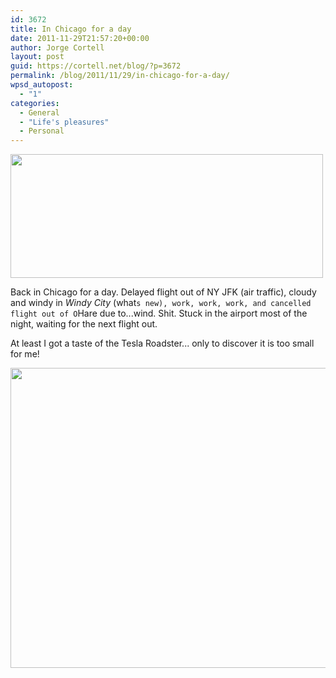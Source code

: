 ```yaml
---
id: 3672
title: In Chicago for a day
date: 2011-11-29T21:57:20+00:00
author: Jorge Cortell
layout: post
guid: https://cortell.net/blog/?p=3672
permalink: /blog/2011/11/29/in-chicago-for-a-day/
wpsd_autopost:
  - "1"
categories:
  - General
  - "Life's pleasures"
  - Personal
---
```

<img class="aligncenter" title="Cloudy in Chicago" src="https://farm7.staticflickr.com/6116/6430107075_58183341cc.jpg" alt="" width="500" height="198" />

Back in Chicago for a day. Delayed flight out of NY JFK (air traffic), cloudy and windy in _Windy City_ (what`s new), work, work, work, and cancelled flight out of O`Hare due to...wind. Shit. Stuck in the airport most of the night, waiting for the next flight out.

At least I got a taste of the Tesla Roadster... only to discover it is too small for me!

<img class="aligncenter" title="Tesla Roadster" src="https://farm8.staticflickr.com/7149/6430107159_079b39d704_z.jpg" alt="" width="640" height="480" />